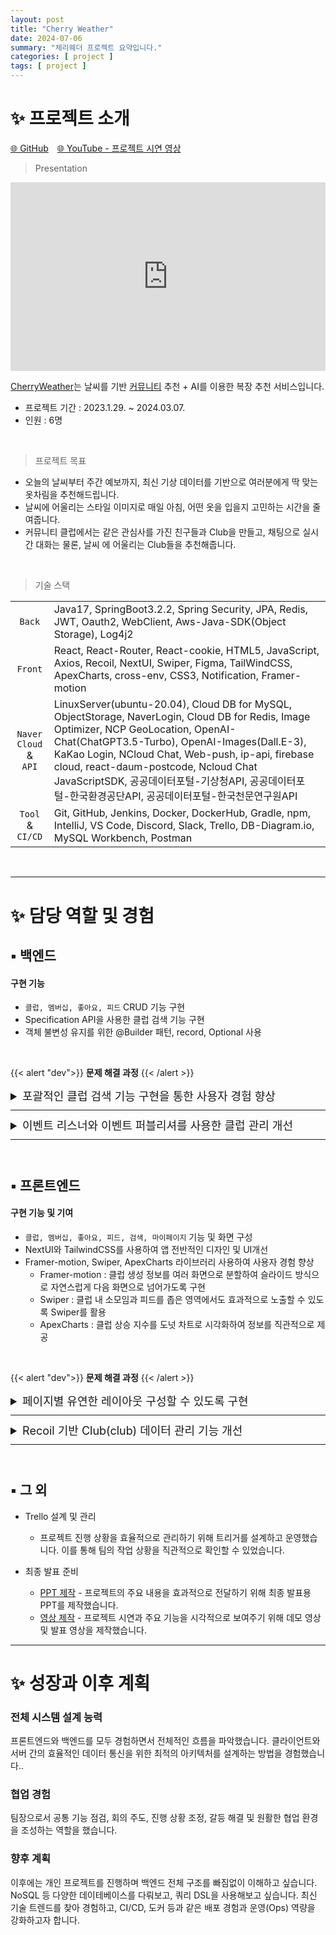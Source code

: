 ```yaml
---
layout: post
title: "Cherry Weather"
date: 2024-07-06
summary: "체리웨더 프로젝트 요약입니다."
categories: [ project ]
tags: [ project ]
---
```


# ✨ 프로젝트 소개

[🌐 GitHub](https://github.com/ssomal62/cherryweather)　[🌐 YouTube - 프로젝트 시연 영상](https://youtu.be/7pjfnpkY5rc?si=jy0YFM9TY1vKEkIT)

> Presentation

<div class="iframe-container" style="position: relative; width: 100%; height: 0; padding-bottom: 60%; border: 0; border-radius: 3em">
<iframe src="https://onedrive.live.com/embed?resid=CD903676BB4589EE%2157856&authkey=!AGeOZKiA-pwrdpU&em=2" frameborder="0" scrolling="no"
style="position: absolute; top:0; left: 0; width: 100%; height: 100%; border: 0"> </iframe>
</div>




[CherryWeather](#✨-프로젝트-소개)는 날씨를 기반 <u>커뮤니티</u> 추천 + AI를 이용한 복장 추천 서비스입니다.

* 프로젝트 기간 : 2023.1.29. ~ 2024.03.07.
* 인원 : 6명

<br/>

> 프로젝트 목표

- 오늘의 날씨부터 주간 예보까지, 최신 기상 데이터를 기반으로 여러분에게 딱 맞는 옷차림을 추천해드립니다.
- 날씨에 어울리는 스타일 이미지로 매일 아침, 어떤 옷을 입을지 고민하는 시간을 줄여줍니다.
- 커뮤니티 클럽에서는 같은 관심사를 가진 친구들과 Club을 만들고, 채팅으로 실시간 대화는 물론, 날씨 에 어울리는 Club들을 추천해줍니다.

<br/>

> 기술 스택

|                                 |                                                                                                                                                                                                                                                                                                                                                           |
|:-------------------------------:|:----------------------------------------------------------------------------------------------------------------------------------------------------------------------------------------------------------------------------------------------------------------------------------------------------------------------------------------------------------|
|             `Back`              | Java17, SpringBoot3.2.2, Spring Security, JPA, Redis, JWT, Oauth2, WebClient, Aws-Java-SDK(Object Storage), Log4j2                                                                                                                                                                                                                                        |
|             `Front`             | React, React-Router, React-cookie, HTML5, JavaScript, Axios, Recoil, NextUI, Swiper, Figma, TailWindCSS, ApexCharts, cross-env, CSS3, Notification, Framer-motion                                                                                                                                                                                         |
| `Naver Cloud` <br/>&<br/> `API` | LinuxServer(ubuntu-20.04), Cloud DB for MySQL, ObjectStorage, NaverLogin, Cloud DB for Redis, Image Optimizer, NCP GeoLocation, OpenAI-Chat(ChatGPT3.5-Turbo), OpenAI-Images(Dall.E-3), KaKao Login, NCloud Chat, Web-push, ip-api, firebase cloud, react-daum-postcode, Ncloud Chat JavaScriptSDK, 공공데이터포털-기상청API, 공공데이터포털-한국환경공단API, 공공데이터포털-한국천문연구원API |
|        `Tool` & `CI/CD`         | Git, GitHub, Jenkins, Docker, DockerHub, Gradle, npm, IntelliJ, VS Code, Discord, Slack, Trello, DB-Diagram.io, MySQL Workbench, Postman                                                                                                                                                                                                                  |

<br/>


---

# ✨ 담당 역할 및 경험

## ▪ 백엔드

#### <span class='font-emphasis-bg'>구현 기능</span>

- `클럽, 멤버십, 좋아요, 피드` CRUD 기능 구현
- <span class="font-emphasis-underline">Specification API</span>을 사용한 클럽 검색 기능 구현
- 객체 불변성 유지를 위한 <span class="font-emphasis-underline">@Builder 패턴, record, Optional</span> 사용

<br/>

{{< alert "dev">}}
<b>문제 해결 과정</b>
{{< /alert >}}

<span style="margin-bottom: 10px; margin-top: 10px;"></span>

<details>
<summary style="font-size: large;">
포괄적인 클럽 검색 기능 구현을 통한 사용자 경험 향상
</summary>
<br/>
<table style="font-size: medium; margin-top: -10px; margin-bottom: -10px">
  <tbody>
    <tr>
      <td class="about-tr">필요성</td>
      <td>
<ul>
      <li>
      키워드가 일치하는 클럽 이름만 조회뿐만 아니라 소개글, 카테고리, 활동 지역 등 다양한 속성에서의 조회 필요
      </li>
</ul>
</td>
    </tr>
    <tr>
      <td class="about-tr">해결 방법</td>
      <td>
<ul>
      <li>ClubQueryDTO 사용하여 검색 조건을 캡슐화</li>
      <li>ClubQueryService에서 <span class="font-emphasis-underline">Specification을 동적</span>으로 생성하여 쿼리 구성</li>
</ul>
</td>
    </tr>
    <tr>
      <td class="about-tr">결과</td>
      <td>
<ul>
      <li>검색어가 클럽 이름, 소개글, 카테고리, 활동 지역등 여러 속성에서 조회됨</li>
      <li>동적 쿼리를 통해 정확하고 포괄적인 검색 결과를 반환</li>
      <li>각 검색 조건을 별도의 메서드로 분리했기 때문에 유지보수가 용이</li>
</ul>
</td>
    </tr>
    <tr>
      <td class="about-tr">향후 과업</td>
      <td>
<ul>
      <li>프로젝트 종료 후 최신 추세를 조사하여 <span class="font-emphasis-underline">Querydsl</span>을 알게됨</li>
      <li>Querydsl은 타입 안정성, 가독성, 오류 감소, 복잡한 비즈니스 로직 처리에 유리</li>
      <li>앞으로의 프로젝트에서 Querydsl을 학습하여 적용할 계획</li>
</ul>
</td>
    </tr>
  </tbody>
</table>
<br/>
{{< mermaid >}}
sequenceDiagram
participant Client
participant Service as ClubQueryService
participant Repository as ClubQueryRepository

    Client->>Service: 검색 조건 전달
    Service->>Service: ClubQueryDTO에서 조건 추출
    Service->>Service: Specification 생성 및 조합
    Service->>Repository: 최종 쿼리로 클럽 목록 조회
    Repository->>Service: 클럽 목록 반환
    Service->>Client: 검색 결과 반환

{{< /mermaid >}}

</details>
<hr style="margin-bottom: 10px; margin-top: 10px; border-color: #6326C2"/>


<details>
<summary style="font-size: large;">
이벤트 리스너와 이벤트 퍼블리셔를 사용한 클럽 관리 개선
</summary>
<br/>
<table style="font-size: medium; margin-top: -10px; margin-bottom: -10px">
  <tbody>
    <tr>
      <td class="about-tr">필요성</td>
      <td>
멤버십
<ul>
      <li>
        클럽이 생성될 때마다 해당 클럽의 멤버십을 자동으로 생성할 필요가 있었음
      </li>

</ul>
클럽 성장 지수
<ul>
      <li>
        멤버십 서비스에서 발생하는 이벤트에 따라 업데이트됐어야했지만 <span class="font-emphasis-underline">클럽서비스가 이중으로 호출</span>되어 문제가 발생
      </li>
</ul>
</td>
    </tr>
    <tr>
      <td class="about-tr">해결 방법</td>
      <td>
      멤버십
        <ul>
              <li> 클럽 생성 이벤트를 처리하여 클럽 생성 시 자동으로 생성</li>
        </ul>
      클럽 성장 지수
        <ul>
              <li> 멤버십 서비스에서 발생하는 이벤트를 <span class="font-emphasis-underline">클럽 이벤트리스너로 전달</span></li>
        </ul>
      </td>
    </tr>
    <tr>
      <td class="about-tr">결과</td>
      <td>
멤버십
<ul>
      <li>클럽 생성과 관련된 멤버십 생성 로직을 분리하여 코드의 응집도가 높아지고 모듈화 향상</li>
</ul>
클럽 성장 지수
<ul>
      <li> <span class="font-emphasis-underline">이벤트 퍼블리셔를 사용하여 클럽 서비스가 이중으로 호출되는 문제를 해결</span>하고, 멤버십 서비스에서 발생하는 이벤트에 따라 클럽의 성장 지수를 정확히 업데이트</li>
</ul>
공통
<ul>
      <li>이벤트 기반 설계를 통해 새로운 요구사항이나 기능 추가 시 기존 코드를 수정하지 않고도 쉽게 확장</li>
</ul>
    </tr>
  </tbody>
</table>
<br/>

{{< mermaid >}}
sequenceDiagram
User->>ClubService: 클럽 생성
ClubService->>EventPublisher: 이벤트 발행
EventPublisher->>ClubEventListener: 이벤트 처리
ClubEventListener->>MembershipService: 멤버십 생성
{{< /mermaid >}}

<br/>

{{< mermaid >}}
sequenceDiagram
MembershipService->>EventPublisher: 성장 이벤트
EventPublisher->>EventQueue: 이벤트 큐에 이벤트 추가
EventQueue->>ClubEventListener: 이벤트 전달
alt 성장 지수
ClubEventListener->>ClubService: 지수 증가
else
ClubEventListener->>ClubService: 지수 감소
end
{{< /mermaid >}}

</details>
<hr style="margin-bottom: 10px; margin-top: 10px; border-color: #6326C2"/>


<br/>

## ▪ 프론트엔드

#### <span class='font-emphasis-bg'>구현 기능 및 기여</span>

- `클럽, 멤버십, 좋아요, 피드, 검색, 마이페이지` 기능 및 화면 구성
- NextUI와 TailwindCSS를 사용하여 앱 전반적인 디자인 및 UI개선
- Framer-motion, Swiper, ApexCharts 라이브러리 사용하여 사용자 경험 향상
    - Framer-motion : 클럽 생성 정보를 여러 화면으로 분할하여 슬라이드 방식으로 자연스럽게 다음 화면으로 넘어가도록 구현
    - Swiper : 클럽 내 소모임과 피드를 좁은 영역에서도 효과적으로 노출할 수 있도록 Swiper를 활용
    - ApexCharts : 클럽 상승 지수를 도넛 차트로 시각화하여 정보를 직관적으로 제공

<br/>


{{< alert "dev">}}
<b>문제 해결 과정</b>
{{< /alert >}}

<span style="margin-bottom: 10px; margin-top: 10px;"></span>

<details>
<summary style="font-size: large;">
페이지별 유연한 레이아웃 구성할 수 있도록 구현
</summary>
<br/>
<table style="font-size: medium; margin-top: -10px; margin-bottom: -10px">
  <tbody>
    <tr>
      <td class="about-tr">필요성</td>
      <td>
<ul>
      <li>Layout 공용 컴포넌트에 포함된 Header와 Footer가 Club 상세페이지에는 불필요</li>
      <li>Club 상세페이지만의 이벤트를 처리할 커스텀 Header 필요</li>
</ul>
</td>
    </tr>
    <tr>
      <td class="about-tr">해결 방법</td>
      <td>
<ul>
      <li>각 페이지 컴포넌트에서 헤더와 푸터를 조건부로 렌더링할 수 있도록 변경</li>
      <li>기본 레이아웃을 제공하면서, <span class="font-emphasis-underline">Prop 속성에 Boolean 값을 사용하여 필요에 따라 Header와 Footer를 포함하거나 제외</span>할 수 있도록 개선 </li>
</ul>
</td>
    </tr>
    <tr>
      <td class="about-tr">결과</td>
      <td>
<ul>
      <li>Header와 Footer가 필요한 페이지에서만 렌더링되도록 하여, 페이지별로 적절한 레이아웃을 쉽게 구성할 수 있게 함.</li>
</ul>
</td>
    </tr>
  </tbody>
</table>


</details>
<hr style="margin-bottom: 10px; margin-top: 10px; border-color: #6326C2"/>


<details>
<summary style="font-size: large;">
Recoil 기반 Club(club) 데이터 관리 기능 개선
</summary>
<br/>
<table style="font-size: medium; margin-top: -10px; margin-bottom: -10px">
  <tbody>
    <tr>
      <td class="about-tr">필요성</td>
      <td>
<ul>
      <li>Club 기능의 여러 API 호출 로직에서 중복된 코드가 많아 Recoil 코드를 모듈화 할 방법을 고민</li>
</ul>
</td>
    </tr>
    <tr>
      <td class="about-tr">해결 방법</td>
      <td>
<ul>
      <li>Club 데이터를 관리하는 useClubData 훅을 만들어, API 호출 로직을 통합하고 간소화</li>
      <li>useClubData 훅에서 <span class="font-emphasis-underline">동적으로 경로와 메서드 타입을 받아 처리</span>할 수 있도록 함</li>
</ul>
</td>
    </tr>
    <tr>
      <td class="about-tr">결과</td>
      <td>
<ul>
      <li>API 호출 로직을 모듈화하여 재사용 가능하고 확장 가능한 구조로 개선</li>
      <li>코드 중복을 줄여, 가독성과 유지보수성을 높임</li>
</ul>
    </tr>
  </tbody>
</table>
</details>
<hr style="margin-bottom: 10px; margin-top: 10px; border-color: #6326C2"/>





<br/>

## ▪ 그 외

* Trello 설계 및 관리
    - 프로젝트 진행 상황을 효율적으로 관리하기 위해 <span class='font-emphasis'>트리거</span>를 설계하고 운영했습니다. 이를 통해 <span class="font-emphasis-underline">팀의 작업 상황을 직관적</span>으로 확인할 수 있었습니다.

* 최종 발표 준비
    - [PPT 제작](https://onedrive.live.com/embed?resid=CD903676BB4589EE%2157856&authkey=!AGeOZKiA-pwrdpU&em=2) - 프로젝트의 주요 내용을 효과적으로 전달하기 위해 최종 발표용 PPT를 제작했습니다.
    - [영상 제작](https://youtu.be/7pjfnpkY5rc?si=jy0YFM9TY1vKEkIT) - 프로젝트 시연과 주요 기능을 시각적으로 보여주기 위해 데모 영상 및 발표 영상을 제작했습니다.

---

# ✨ 성장과 이후 계획

### 전체 시스템 설계 능력

프론트엔드와 백엔드를 모두 경험하면서 전체적인 흐름을 파악했습니다. <span class="font-emphasis-underline">클라이언트와 서버 간의 효율적인 데이터 통신을 위한 최적의 아키텍처를 설계하는 방법을 경험</span>했습니다..

### 협업 경험

팀장으로서 공통 기능 점검, 회의 주도, 진행 상황 조정, 갈등 해결 및 원활한 협업 환경을 조성하는 역할을 했습니다.

### 향후 계획

이후에는 개인 프로젝트를 진행하며 백엔드 전체 구조를 빠짐없이 이해하고 싶습니다. NoSQL 등 다양한 데이테베이스를 다뤄보고, 쿼리 DSL을 사용해보고 싶습니다. 최신 기술 트렌드를 찾아 경험하고, CI/CD, 도커 등과 같은 배포 경험과 운영(Ops) 역량을 강화하고자 합니다.
